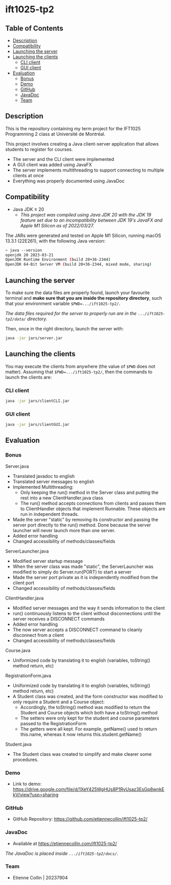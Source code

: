 # ift1025-tp2 <!-- omit from toc -->

## Table of Contents <!-- omit from toc -->

- [Description](#description)
- [Compatibility](#compatibility)
- [Launching the server](#launching-the-server)
- [Launching the clients](#launching-the-clients)
    - [CLI client](#cli-client)
    - [GUI client](#gui-client)
- [Evaluation](#evaluation)
    - [Bonus](#bonus)
    - [Demo](#demo)
    - [GitHub](#github)
    - [JavaDoc](#javadoc)
    - [Team](#team)

## Description

This is the repository containing my term project for the IFT1025 Programming 2 class at Université de Montréal.

This project involves creating a Java client-server application that allows students to register for courses.

- The server and the CLI client were implemented
- A GUI client was added using JavaFX
- The server implements multithreading to support connecting to multiple clients at once
- Everything was properly documented using JavaDoc

## Compatibility

- Java JDK ≥ 20
  - _This project was compiled using Java JDK 20 with the JDK 19 feature set due to an incompatibility between JDK 19's JavaFX and Apple M1 Silicon as of 2022/03/27._

The JARs were generated and tested on Apple M1 Silicon, running macOS 13.3.1 (22E261), with the following Java version:

```bash
> java --version
openjdk 20 2023-03-21
OpenJDK Runtime Environment (build 20+36-2344)
OpenJDK 64-Bit Server VM (build 20+36-2344, mixed mode, sharing)
```

## Launching the server

To make sure the data files are properly found, launch your favourite terminal and **make sure that you are inside the repository directory**, such that your environment variable `$PWD=.../ift1025-tp2/`.

_The data files required for the server to properly run are in the `.../ift1025-tp2/data/` directory._

Then, once in the right directory, launch the server with:

```bash
java -jar jars/server.jar
```

## Launching the clients

You may execute the clients from anywhere (the value of `$PWD` does not matter). Assuming that `$PWD=.../ift1025-tp2/`, then the commands to launch the clients are:

### CLI client

```bash
java -jar jars/clientCLI.jar
```

### GUI client

```bash
java -jar jars/clientGUI.jar
```

## Evaluation

### Bonus

Server.java

- Translated javadoc to english
- Translated server messages to english
- Implemented Multithreading:
  - Only keeping the run() method in the Server class and putting the rest into a new ClientHandler.java class
  - The run() method accepts connections from clients and passes them to ClientHandler objects that implement Runnable.
    These objects are run in independent threads.
- Made the server "static" by removing its constructor and passing the server port directly to the run() method.
  Done because the server launcher will never launch more than one server.
- Added error handling
- Changed accessibility of methods/classes/fields

ServerLauncher.java

- Modified server startup message
- When the server class was made "static", the ServerLauncher was modified to simply do Server.run(PORT) to start a server
- Made the server port private as it is independently modified from the client port
- Changed accessibility of methods/classes/fields

ClientHandler.java

- Modified server messages and the way it sends information to the client
- run() continuously listens to the client without disconnections until the server receives a DISCONNECT commands
- Added error handling
- The now server accepts a DISCONNECT command to cleanly disconnect from a client
- Changed accessibility of methods/classes/fields

Course.java

- Uniformized code by translating it to english (variables, toString() method return, etc)

RegistrationForm.java

- Uniformized code by translating it to english (variables, toString() method return, etc)
- A Student class was created, and the form constructor was modified to only require a Student and a Course object:
  - Accordingly, the toString() method was modified to return the Student and Course objects which both have a toString() method
  - The setters were only kept for the student and course parameters passed to the RegistrationForm
  - The getters were all kept. For example, getName() used to return this.name, whereas it now returns this.student.getName()

Student.java

- The Student class was created to simplify and make clearer some procedures.

### Demo

- Link to demo: https://drive.google.com/file/d/1XeY425WgHUs8P1RyUsaz3EsGp8wnkEkV/view?usp=sharing

### GitHub

- GitHub Repository: https://github.com/etiennecollin/ift1025-tp2/

### JavaDoc

- Available at https://etiennecollin.com/ift1025-tp2/

_The JavaDoc is placed inside `.../ift1025-tp2/docs/`._

### Team

- Etienne Collin | 20237904

